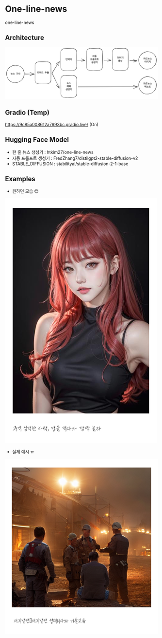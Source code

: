 # One-line-news
one-line-news

## Architecture
![Architecture](./image/architecture.png)

## Gradio (Temp)
https://9c85a008612a7993bc.gradio.live/ (On)

## Hugging Face Model
- 한 줄 뉴스 생성기 : htkim27/one-line-news
- 자동 프롬프트 생성기 : FredZhang7/distilgpt2-stable-diffusion-v2
- STABLE_DIFFUSION : stabilityai/stable-diffusion-2-1-base

## Examples
- 원하던 모습 😊

![Example](./image/example.png)

- 실제 예시 ㅠ

![Example2](./image/example_2.png)